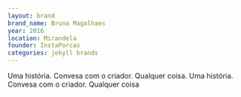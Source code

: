 ```yaml
---
layout: brand
brand_name: Bruna Magalhaes
year: 2016
location: Mirandela
founder: InstaPorcas
categories: jekyll brands
---
```


Uma história. Convesa com o criador. Qualquer coisa. Uma história. Convesa com o criador. Qualquer coisa